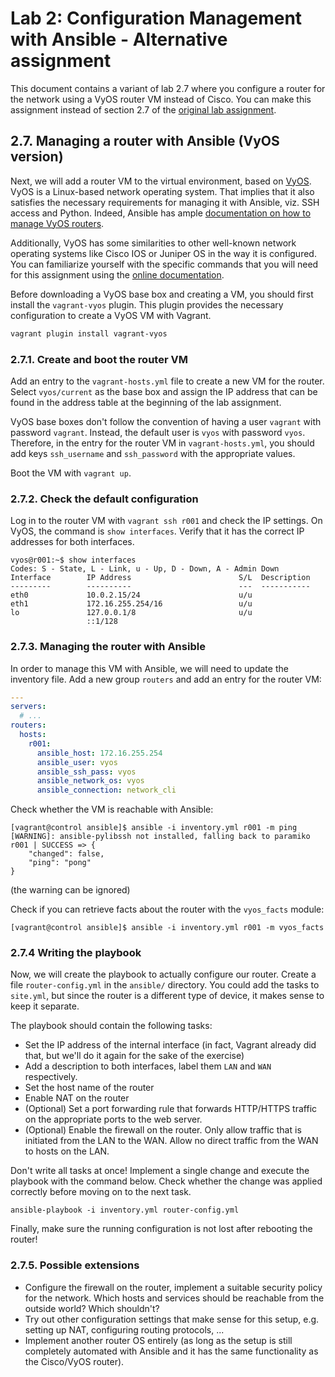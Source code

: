 # Lab 2: Configuration Management with Ansible - Alternative assignment

This document contains a variant of lab 2.7 where you configure a router for the network using a VyOS router VM instead of Cisco. You can make this assignment instead of section 2.7 of the [original lab assignment](2-cfgmgmt.md#27-managing-a-router-with-ansible-cisco-version).

## 2.7. Managing a router with Ansible (VyOS version)

Next, we will add a router VM to the virtual environment, based on [VyOS](https://vyos.io). VyOS is a Linux-based network operating system. That implies that it also satisfies the necessary requirements for managing it with Ansible, viz. SSH access and Python. Indeed, Ansible has ample [documentation on how to manage VyOS routers](https://docs.ansible.com/ansible/latest/collections/vyos/vyos/index.html).

Additionally, VyOS has some similarities to other well-known network operating systems like Cisco IOS or Juniper OS in the way it is configured. You can familiarize yourself with the specific commands that you will need for this assignment using the [online documentation](https://docs.vyos.io/en/equuleus/).

Before downloading a VyOS base box and creating a VM, you should first install the `vagrant-vyos` plugin. This plugin provides the necessary configuration to create a VyOS VM with Vagrant.

```bash
vagrant plugin install vagrant-vyos
```

### 2.7.1. Create and boot the router VM

Add an entry to the `vagrant-hosts.yml` file to create a new VM for the router. Select `vyos/current` as the base box and assign the IP address that can be found in the address table at the beginning of the lab assignment.

VyOS base boxes don't follow the convention of having a user `vagrant` with password `vagrant`. Instead, the default user is `vyos` with password `vyos`. Therefore, in the entry for the router VM in `vagrant-hosts.yml`,
you should add keys `ssh_username` and `ssh_password` with the appropriate values.

Boot the VM with `vagrant up`.

### 2.7.2. Check the default configuration

Log in to the router VM with `vagrant ssh r001` and check the IP settings. On VyOS, the command is `show interfaces`. Verify that it has the correct IP addresses for both interfaces.

```console
vyos@r001:~$ show interfaces
Codes: S - State, L - Link, u - Up, D - Down, A - Admin Down
Interface        IP Address                        S/L  Description
---------        ----------                        ---  -----------
eth0             10.0.2.15/24                      u/u
eth1             172.16.255.254/16                 u/u
lo               127.0.0.1/8                       u/u
                 ::1/128
```

### 2.7.3. Managing the router with Ansible

In order to manage this VM with Ansible, we will need to update the inventory file. Add a new group `routers` and add an entry for the router VM:

```yaml
---
servers:
  # ...
routers:
  hosts:
    r001:
      ansible_host: 172.16.255.254
      ansible_user: vyos
      ansible_ssh_pass: vyos
      ansible_network_os: vyos
      ansible_connection: network_cli
```

Check whether the VM is reachable with Ansible:

```console
[vagrant@control ansible]$ ansible -i inventory.yml r001 -m ping
[WARNING]: ansible-pylibssh not installed, falling back to paramiko
r001 | SUCCESS => {
    "changed": false,
    "ping": "pong"
}
```

(the warning can be ignored)

Check if you can retrieve facts about the router with the `vyos_facts` module:

```console
[vagrant@control ansible]$ ansible -i inventory.yml r001 -m vyos_facts
```

### 2.7.4 Writing the playbook

Now, we will create the playbook to actually configure our router. Create a file `router-config.yml` in the `ansible/` directory. You could add the tasks to `site.yml`, but since the router is a different type of device, it makes sense to keep it separate.

The playbook should contain the following tasks:

- Set the IP address of the internal interface (in fact, Vagrant already did that, but we'll do it again for the sake of the exercise)
- Add a description to both interfaces, label them `LAN` and `WAN` respectively.
- Set the host name of the router
- Enable NAT on the router
- (Optional) Set a port forwarding rule that forwards HTTP/HTTPS traffic on the appropriate ports to the web server.
- (Optional) Enable the firewall on the router. Only allow traffic that is initiated from the LAN to the WAN. Allow no direct traffic from the WAN to hosts on the LAN.

Don't write all tasks at once! Implement a single change and execute the playbook with the command below. Check whether the change was applied correctly before moving on to the next task.

```console
ansible-playbook -i inventory.yml router-config.yml 
```

Finally, make sure the running configuration is not lost after rebooting the router!

### 2.7.5. Possible extensions

- Configure the firewall on the router, implement a suitable security policy for the network. Which hosts and services should be reachable from the outside world? Which shouldn't?
- Try out other configuration settings that make sense for this setup, e.g. setting up NAT, configuring routing protocols, ...
- Implement another router OS entirely (as long as the setup is still completely automated with Ansible and it has the same functionality as the Cisco/VyOS router).
